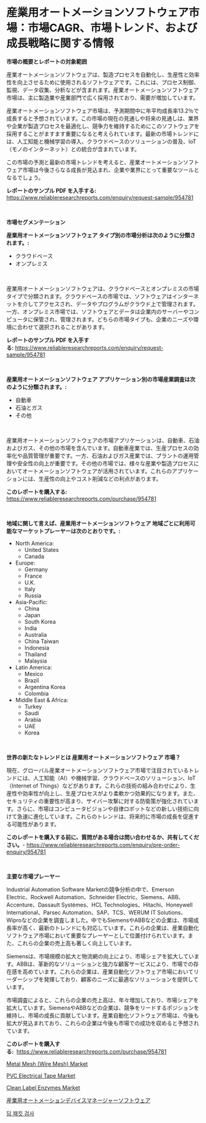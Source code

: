 <p><h1>産業用オートメーションソフトウェア市場：市場CAGR、市場トレンド、および成長戦略に関する情報</h1></p><p><strong>市場の概要とレポートの対象範囲</strong></p>
<p><p>産業オートメーションソフトウェアは、製造プロセスを自動化し、生産性と効率性を向上させるために使用されるソフトウェアです。これには、プロセス制御、監視、データ収集、分析などが含まれます。産業オートメーションソフトウェア市場は、主に製造業や産業部門で広く採用されており、需要が増加しています。</p><p>産業オートメーションソフトウェア市場は、予測期間中に年平均成長率13.2％で成長すると予想されています。この市場の現在の見通しや将来の見通しは、業界や企業が製造プロセスを最適化し、競争力を維持するためにこのソフトウェアを採用することがますます重要になると考えられています。最新の市場トレンドには、人工知能と機械学習の導入、クラウドベースのソリューションの普及、IoT（モノのインターネット）との統合が含まれています。</p><p>この市場の予測と最新の市場トレンドを考えると、産業オートメーションソフトウェア市場は今後さらなる成長が見込まれ、企業や業界にとって重要なツールとなるでしょう。</p></p>
<p><strong>レポートのサンプル PDF を入手する:</strong> <a href="https://www.reliableresearchreports.com/enquiry/request-sample/954781">https://www.reliableresearchreports.com/enquiry/request-sample/954781</a></p>
<p>&nbsp;</p>
<p><strong>市場セグメンテーション</strong></p>
<p><strong>産業用オートメーションソフトウェア タイプ別の市場分析は次のように分類されます。:</strong></p>
<p><ul><li>クラウドベース</li><li>オンプレミス</li></ul></p>
<p>&nbsp;</p>
<p><p>産業用オートメーションソフトウェアは、クラウドベースとオンプレミスの市場タイプで分類されます。クラウドベースの市場では、ソフトウェアはインターネットを介してアクセスされ、データやプログラムがクラウド上で管理されます。一方、オンプレミス市場では、ソフトウェアとデータは企業内のサーバーやコンピュータに保管され、管理されます。どちらの市場タイプも、企業のニーズや環境に合わせて選択されることがあります。</p></p>
<p><strong>レポートのサンプル PDF を入手する:</strong>&nbsp;<a href="https://www.reliableresearchreports.com/enquiry/request-sample/954781">https://www.reliableresearchreports.com/enquiry/request-sample/954781</a></p>
<p>&nbsp;</p>
<p><strong> 産業用オートメーションソフトウェア アプリケーション別の市場産業調査は次のように分類されます。:</strong></p>
<p><ul><li>自動車</li><li>石油とガス</li><li>その他</li></ul></p>
<p>&nbsp;</p>
<p><p>産業用オートメーションソフトウェアの市場アプリケーションは、自動車、石油およびガス、その他の市場を含んでいます。自動車産業では、生産プロセスの効率化や品質管理が重要です。一方、石油およびガス産業では、プラントの運用管理や安全性の向上が重要です。その他の市場では、様々な産業や製造プロセスにおいてオートメーションソフトウェアが活用されています。これらのアプリケーションには、生産性の向上やコスト削減などの利点があります。</p></p>
<p><strong>このレポートを購入する:</strong>&nbsp; <a href="https://www.reliableresearchreports.com/purchase/954781">https://www.reliableresearchreports.com/purchase/954781</a></p>
<p>&nbsp;</p>
<p><strong>地域に関して言えば、産業用オートメーションソフトウェア 地域ごとに利用可能なマーケットプレーヤーは次のとおりです。:</strong></p>
<p><ul>
    <li>
        North America:
        <ul>
            <li>United States</li>
            <li>Canada</li>
        </ul>
    </li>
    <li>
        Europe:
        <ul>
            <li>Germany</li>
            <li>France</li>
            <li>U.K.</li>
            <li>Italy</li>
            <li>Russia</li>
        </ul>
    </li>
    <li>
        Asia-Pacific:
        <ul>
            <li>China</li>
            <li>Japan</li>
            <li>South Korea</li>
            <li>India</li>
            <li>Australia</li>
            <li>China Taiwan</li>
            <li>Indonesia</li>
            <li>Thailand</li>
            <li>Malaysia</li>
        </ul>
    </li>
    <li>
        Latin America:
        <ul>
            <li>Mexico</li>
            <li>Brazil</li>
            <li>Argentina Korea</li>
            <li>Colombia</li>
        </ul>
    </li>
    <li>
        Middle East & Africa:
        <ul>
            <li>Turkey</li>
            <li>Saudi</li>
            <li>Arabia</li>
            <li>UAE</li>
            <li>Korea</li>
        </ul>
    </li>
    </ul></p>
<p>&nbsp;</p>
<p><strong>世界の新たなトレンドとは 産業用オートメーションソフトウェア 市場？</strong></p>
<p><p>現在、グローバル産業オートメーションソフトウェア市場で注目されているトレンドには、人工知能（AI）や機械学習、クラウドベースのソリューション、IoT（Internet of Things）などがあります。これらの技術の組み合わせにより、生産性や効率性が向上し、生産プロセスがより柔軟かつ効果的になります。また、セキュリティの重要性が高まり、サイバー攻撃に対する防衛策が強化されています。さらに、市場はコンピュータビジョンや自律ロボットなどの新しい技術に向けて急速に進化しています。これらのトレンドは、将来的に市場の成長を促進する可能性があります。</p></p>
<p><strong>このレポートを購入する前に、質問がある場合は問い合わせるか、共有してください。</strong>- <a href="https://www.reliableresearchreports.com/enquiry/pre-order-enquiry/954781">https://www.reliableresearchreports.com/enquiry/pre-order-enquiry/954781</a></p>
<p>&nbsp;</p>
<p><strong>主要な市場プレーヤー</strong></p>
<p><p>Industrial Automation Software Marketの競争分析の中で、Emerson Electric、Rockwell Automation、Schneider Electric、Siemens、ABB、Accenture、Dassault Systèmes、HCL Technologies、Hitachi、Honeywell International、Parsec Automation、SAP、TCS、WERUM IT Solutions、Wiproなどの企業を調査しました。中でもSiemensやABBなどの企業は、市場成長率が高く、最新のトレンドにも対応しています。これらの企業は、産業自動化ソフトウェア市場において重要なプレーヤーとして位置付けられています。また、これらの企業の売上高も著しく向上しています。</p><p>Siemensは、市場規模の拡大と物流網の向上により、市場シェアを拡大しています。ABBは、革新的なソリューションと強力な顧客サービスにより、市場での存在感を高めています。これらの企業は、産業自動化ソフトウェア市場においてリーダーシップを発揮しており、顧客のニーズに最適なソリューションを提供しています。</p><p>市場調査によると、これらの企業の売上高は、年々増加しており、市場シェアを拡大しています。SiemensやABBなどの企業は、競争をリードするポジションを維持し、市場の成長に貢献しています。産業自動化ソフトウェア市場は、今後も拡大が見込まれており、これらの企業は今後も市場での成功を収めると予想されています。</p></p>
<p><strong>このレポートを購入する:</strong>&nbsp;&nbsp;<a href="https://www.reliableresearchreports.com/purchase/954781">https://www.reliableresearchreports.com/purchase/954781</a></p>
<p><p><a href="https://github.com/RoccoManning/Market-Research-Report-List-3/blob/main/metal-mesh-wire-mesh-market.md">Metal Mesh (Wire Mesh) Market</a></p><p><a href="https://github.com/gulaimolin/Market-Research-Report-List-3/blob/main/pvc-electrical-tape-market.md">PVC Electrical Tape Market</a></p><p><a href="https://issuu.com/reportprime-2/docs/clean-label-enzymes-market-size-2030.pptx">Clean Label Enzymes Market</a></p><p><a href="https://github.com/oqxogxyvqe90775/Market-Research-Report-List-1/blob/main/6674393185304.md">産業用オートメーションデバイスマネージャーソフトウェア</a></p><p><a href="https://github.com/vs019sa3m8x/Market-Research-Report-List-1/blob/main/1593921185273.md">딥 패킷 검사</a></p></p>
